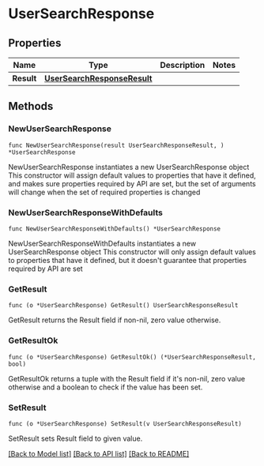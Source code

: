 # UserSearchResponse

## Properties

Name | Type | Description | Notes
------------ | ------------- | ------------- | -------------
**Result** | [**UserSearchResponseResult**](UserSearchResponseResult.md) |  | 

## Methods

### NewUserSearchResponse

`func NewUserSearchResponse(result UserSearchResponseResult, ) *UserSearchResponse`

NewUserSearchResponse instantiates a new UserSearchResponse object
This constructor will assign default values to properties that have it defined,
and makes sure properties required by API are set, but the set of arguments
will change when the set of required properties is changed

### NewUserSearchResponseWithDefaults

`func NewUserSearchResponseWithDefaults() *UserSearchResponse`

NewUserSearchResponseWithDefaults instantiates a new UserSearchResponse object
This constructor will only assign default values to properties that have it defined,
but it doesn't guarantee that properties required by API are set

### GetResult

`func (o *UserSearchResponse) GetResult() UserSearchResponseResult`

GetResult returns the Result field if non-nil, zero value otherwise.

### GetResultOk

`func (o *UserSearchResponse) GetResultOk() (*UserSearchResponseResult, bool)`

GetResultOk returns a tuple with the Result field if it's non-nil, zero value otherwise
and a boolean to check if the value has been set.

### SetResult

`func (o *UserSearchResponse) SetResult(v UserSearchResponseResult)`

SetResult sets Result field to given value.



[[Back to Model list]](../README.md#documentation-for-models) [[Back to API list]](../README.md#documentation-for-api-endpoints) [[Back to README]](../README.md)


